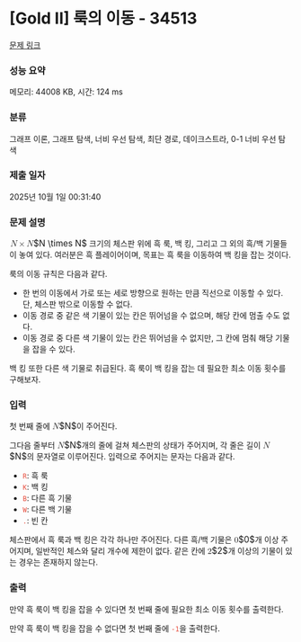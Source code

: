 # [Gold II] 룩의 이동 - 34513 

[문제 링크](https://www.acmicpc.net/problem/34513) 

### 성능 요약

메모리: 44008 KB, 시간: 124 ms

### 분류

그래프 이론, 그래프 탐색, 너비 우선 탐색, 최단 경로, 데이크스트라, 0-1 너비 우선 탐색

### 제출 일자

2025년 10월 1일 00:31:40

### 문제 설명

<p><mjx-container class="MathJax" jax="CHTML" style="font-size: 109%; position: relative;"> <mjx-math class="MJX-TEX" aria-hidden="true"><mjx-mi class="mjx-i"><mjx-c class="mjx-c1D441 TEX-I"></mjx-c></mjx-mi><mjx-mo class="mjx-n" space="3"><mjx-c class="mjx-cD7"></mjx-c></mjx-mo><mjx-mi class="mjx-i" space="3"><mjx-c class="mjx-c1D441 TEX-I"></mjx-c></mjx-mi></mjx-math><mjx-assistive-mml unselectable="on" display="inline"><math xmlns="http://www.w3.org/1998/Math/MathML"><mi>N</mi><mo>×</mo><mi>N</mi></math></mjx-assistive-mml><span aria-hidden="true" class="no-mathjax mjx-copytext">$N \times N$</span></mjx-container> 크기의 체스판 위에 흑 룩, 백 킹, 그리고 그 외의 흑/백 기물들이 놓여 있다. 여러분은 흑 플레이어이며, 목표는 흑 룩을 이동하여 백 킹을 잡는 것이다.</p>

<p>룩의 이동 규칙은 다음과 같다.</p>

<ul>
<li>한 번의 이동에서 가로 또는 세로 방향으로 원하는 만큼 직선으로 이동할 수 있다. 단, 체스판 밖으로 이동할 수 없다.</li>
<li>이동 경로 중 같은 색 기물이 있는 칸은 뛰어넘을 수 없으며, 해당 칸에 멈출 수도 없다.</li>
<li>이동 경로 중 다른 색 기물이 있는 칸은 뛰어넘을 수 없지만, 그 칸에 멈춰 해당 기물을 잡을 수 있다.</li>
</ul>

<p>백 킹 또한 다른 색 기물로 취급된다. 흑 룩이 백 킹을 잡는 데 필요한 최소 이동 횟수를 구해보자.</p>

### 입력 

 <p>첫 번째 줄에 <mjx-container class="MathJax" jax="CHTML" style="font-size: 109%; position: relative;"><mjx-math class="MJX-TEX" aria-hidden="true"><mjx-mi class="mjx-i"><mjx-c class="mjx-c1D441 TEX-I"></mjx-c></mjx-mi></mjx-math><mjx-assistive-mml unselectable="on" display="inline"><math xmlns="http://www.w3.org/1998/Math/MathML"><mi>N</mi></math></mjx-assistive-mml><span aria-hidden="true" class="no-mathjax mjx-copytext">$N$</span></mjx-container>이 주어진다.</p>

<p>그다음 줄부터 <mjx-container class="MathJax" jax="CHTML" style="font-size: 109%; position: relative;"><mjx-math class="MJX-TEX" aria-hidden="true"><mjx-mi class="mjx-i"><mjx-c class="mjx-c1D441 TEX-I"></mjx-c></mjx-mi></mjx-math><mjx-assistive-mml unselectable="on" display="inline"><math xmlns="http://www.w3.org/1998/Math/MathML"><mi>N</mi></math></mjx-assistive-mml><span aria-hidden="true" class="no-mathjax mjx-copytext">$N$</span></mjx-container>개의 줄에 걸쳐 체스판의 상태가 주어지며, 각 줄은 길이 <mjx-container class="MathJax" jax="CHTML" style="font-size: 109%; position: relative;"><mjx-math class="MJX-TEX" aria-hidden="true"><mjx-mi class="mjx-i"><mjx-c class="mjx-c1D441 TEX-I"></mjx-c></mjx-mi></mjx-math><mjx-assistive-mml unselectable="on" display="inline"><math xmlns="http://www.w3.org/1998/Math/MathML"><mi>N</mi></math></mjx-assistive-mml><span aria-hidden="true" class="no-mathjax mjx-copytext">$N$</span></mjx-container>의 문자열로 이루어진다. 입력으로 주어지는 문자는 다음과 같다.</p>

<ul>
<li><span style="color:#e74c3c;"><code>R</code></span>: 흑 룩</li>
<li><span style="color:#e74c3c;"><code>K</code></span>: 백 킹</li>
<li><span style="color:#e74c3c;"><code>B</code></span>: 다른 흑 기물</li>
<li><span style="color:#e74c3c;"><code>W</code></span>: 다른 백 기물</li>
<li><span style="color:#e74c3c;"><code>.</code></span>: 빈 칸</li>
</ul>

<p>체스판에서 흑 룩과 백 킹은 각각 하나만 주어진다. 다른 흑/백 기물은 <mjx-container class="MathJax" jax="CHTML" style="font-size: 109%; position: relative;"><mjx-math class="MJX-TEX" aria-hidden="true"><mjx-mn class="mjx-n"><mjx-c class="mjx-c30"></mjx-c></mjx-mn></mjx-math><mjx-assistive-mml unselectable="on" display="inline"><math xmlns="http://www.w3.org/1998/Math/MathML"><mn>0</mn></math></mjx-assistive-mml><span aria-hidden="true" class="no-mathjax mjx-copytext">$0$</span></mjx-container>개 이상 주어지며, 일반적인 체스와 달리 개수에 제한이 없다. 같은 칸에 <mjx-container class="MathJax" jax="CHTML" style="font-size: 109%; position: relative;"><mjx-math class="MJX-TEX" aria-hidden="true"><mjx-mn class="mjx-n"><mjx-c class="mjx-c32"></mjx-c></mjx-mn></mjx-math><mjx-assistive-mml unselectable="on" display="inline"><math xmlns="http://www.w3.org/1998/Math/MathML"><mn>2</mn></math></mjx-assistive-mml><span aria-hidden="true" class="no-mathjax mjx-copytext">$2$</span></mjx-container>개 이상의 기물이 있는 경우는 존재하지 않는다.</p>

### 출력 

 <p>만약 흑 룩이 백 킹을 잡을 수 있다면 첫 번째 줄에 필요한 최소 이동 횟수를 출력한다.</p>

<p>만약 흑 룩이 백 킹을 잡을 수 없다면 첫 번째 줄에 <span style="color:#e74c3c;"><code>-1</code></span>을 출력한다.</p>

